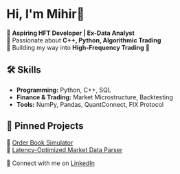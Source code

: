 # Hi, I'm Mihir👋  

🔹 **Aspiring HFT Developer | Ex-Data Analyst**  
🔹 Passionate about **C++, Python, Algorithmic Trading**  
🔹 Building my way into **High-Frequency Trading** 🚀  

## 🛠️ Skills  
- **Programming:** Python, C++, SQL  
- **Finance & Trading:** Market Microstructure, Backtesting  
- **Tools:** NumPy, Pandas, QuantConnect, FIX Protocol  

## 📌 Pinned Projects  
🔹 [Order Book Simulator](https://github.com/MihirZalavadia/order-book-sim)  
🔹 [Latency-Optimized Market Data Parser](https://github.com/MihirZalavadia/market-data-parser)  

💬 Connect with me on [LinkedIn](https://www.linkedin.com/in/mihir-zalavadiya-9a00061bb/)  
